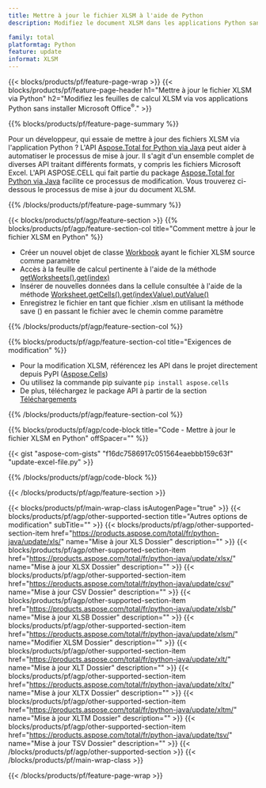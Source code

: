 ```yaml
---
title: Mettre à jour le fichier XLSM à l'aide de Python
description: Modifiez le document XLSM dans les applications Python sans utiliser Microsoft Excel. 

family: total
platformtag: Python
feature: update
informat: XLSM
---
```

{{< blocks/products/pf/feature-page-wrap >}}
{{< blocks/products/pf/feature-page-header h1="Mettre à jour le fichier XLSM via Python" h2="Modifiez les feuilles de calcul XLSM via vos applications Python sans installer Microsoft Office<sup>&reg;</sup>." >}}

{{% blocks/products/pf/feature-page-summary %}}

Pour un développeur, qui essaie de mettre à jour des fichiers XLSM via l'application Python ? L'API [Aspose.Total for Python via Java](https://products.aspose.com/total/python-java/) peut aider à automatiser le processus de mise à jour. Il s'agit d'un ensemble complet de diverses API traitant différents formats, y compris les fichiers Microsoft Excel. L'API ASPOSE.CELL qui fait partie du package [Aspose.Total for Python via Java](https://products.aspose.com/total/python-java/) facilite ce processus de modification. Vous trouverez ci-dessous le processus de mise à jour du document XLSM.

{{% /blocks/products/pf/feature-page-summary %}}

{{< blocks/products/pf/agp/feature-section >}}
{{% blocks/products/pf/agp/feature-section-col title="Comment mettre à jour le fichier XLSM en Python" %}}

- Créer un nouvel objet de classe [Workbook](https://reference.aspose.com/cells/python-java/asposecells.api/Workbook) ayant le fichier XLSM source comme paramètre
- Accès à la feuille de calcul pertinente à l'aide de la méthode [getWorksheets().get(index)](https://reference.aspose.com/cells/python/asposecells.api/workbook#Worksheets)
- Insérer de nouvelles données dans la cellule consultée à l'aide de la méthode [Worksheet.getCells().get(indexValue).putValue()](https://reference.aspose.com/cells/python/asposecells.api/worksheet#Cells)
- Enregistrez le fichier en tant que fichier .xlsm en utilisant la méthode save () en passant le fichier avec le chemin comme paramètre

{{% /blocks/products/pf/agp/feature-section-col %}}

{{% blocks/products/pf/agp/feature-section-col title="Exigences de modification" %}}

- Pour la modification XLSM, référencez les API dans le projet directement depuis PyPI ([Aspose.Cells](https://pypi.org/project/aspose-cells/))
- Ou utilisez la commande pip suivante ```pip install aspose.cells``` 
- De plus, téléchargez le package API à partir de la section [Téléchargements](https://downloads.aspose.com/cells/python-java)

{{% /blocks/products/pf/agp/feature-section-col %}}

{{% blocks/products/pf/agp/code-block title="Code - Mettre à jour le fichier XLSM en Python" offSpacer="" %}}

{{< gist "aspose-com-gists" "f16dc7586917c051564eaebbb159c63f" "update-excel-file.py" >}}

{{% /blocks/products/pf/agp/code-block %}}

{{< /blocks/products/pf/agp/feature-section >}}

{{< blocks/products/pf/main-wrap-class isAutogenPage="true" >}}
{{< blocks/products/pf/agp/other-supported-section title="Autres options de modification" subTitle="" >}}
{{< blocks/products/pf/agp/other-supported-section-item href="https://products.aspose.com/total/fr/python-java/update/xls/" name="Mise à jour XLS Dossier" description="" >}}
{{< blocks/products/pf/agp/other-supported-section-item href="https://products.aspose.com/total/fr/python-java/update/xlsx/" name="Mise à jour XLSX Dossier" description="" >}}
{{< blocks/products/pf/agp/other-supported-section-item href="https://products.aspose.com/total/fr/python-java/update/csv/" name="Mise à jour CSV Dossier" description="" >}}
{{< blocks/products/pf/agp/other-supported-section-item href="https://products.aspose.com/total/fr/python-java/update/xlsb/" name="Mise à jour XLSB Dossier" description="" >}}
{{< blocks/products/pf/agp/other-supported-section-item href="https://products.aspose.com/total/fr/python-java/update/xlsm/" name="Modifier XLSM Dossier" description="" >}}
{{< blocks/products/pf/agp/other-supported-section-item href="https://products.aspose.com/total/fr/python-java/update/xlt/" name="Mise à jour XLT Dossier" description="" >}}
{{< blocks/products/pf/agp/other-supported-section-item href="https://products.aspose.com/total/fr/python-java/update/xltx/" name="Mise à jour XLTX Dossier" description="" >}}
{{< blocks/products/pf/agp/other-supported-section-item href="https://products.aspose.com/total/fr/python-java/update/xltm/" name="Mise à jour XLTM Dossier" description="" >}}
{{< blocks/products/pf/agp/other-supported-section-item href="https://products.aspose.com/total/fr/python-java/update/tsv/" name="Mise à jour TSV Dossier" description="" >}}
{{< /blocks/products/pf/agp/other-supported-section >}}
{{< /blocks/products/pf/main-wrap-class >}}

{{< /blocks/products/pf/feature-page-wrap >}}